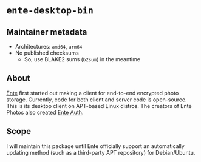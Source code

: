 # `ente-desktop-bin`

## Maintainer metadata
* Architectures: `amd64`, `arm64`
* No published checksums
    * So, use BLAKE2 sums (`b2sum`) in the meantime

## About
[Ente](https://ente.io/) first started out making a client for end-to-end
encrypted photo storage.  Currently, code for both client and server code is
open-source.  This is its desktop client on APT-based Linux distros.  The
creators of Ente Photos also created [Ente Auth](https://ente.io/auth/).

## Scope
I will maintain this package until Ente officially support an automatically
updating method (such as a third-party APT repository) for Debian/Ubuntu.

